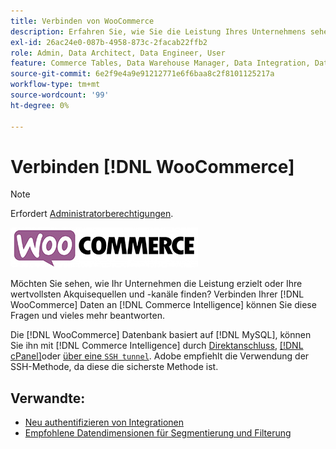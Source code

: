 ```yaml
---
title: Verbinden von WooCommerce
description: Erfahren Sie, wie Sie die Leistung Ihres Unternehmens sehen oder Ihre wertvollsten Akquisequellen und -kanäle finden.
exl-id: 26ac24e0-087b-4958-873c-2facab22ffb2
role: Admin, Data Architect, Data Engineer, User
feature: Commerce Tables, Data Warehouse Manager, Data Integration, Data Import/Export
source-git-commit: 6e2f9e4a9e91212771e6f6baa8c2f8101125217a
workflow-type: tm+mt
source-wordcount: '99'
ht-degree: 0%

---
```


# Verbinden [!DNL WooCommerce]

>[!NOTE]
>
>Erfordert [Administratorberechtigungen](../../../administrator/user-management/user-management.md).

![](../../../assets/WooCommerce-Logo.jpg)

Möchten Sie sehen, wie Ihr Unternehmen die Leistung erzielt oder Ihre wertvollsten Akquisequellen und -kanäle finden? Verbinden Ihrer [!DNL WooCommerce] Daten an [!DNL Commerce Intelligence] können Sie diese Fragen und vieles mehr beantworten.

Die [!DNL WooCommerce] Datenbank basiert auf [!DNL MySQL], können Sie ihn mit [!DNL Commerce Intelligence] durch [Direktanschluss](../integrations/mysql-via-a-direct-connection.md), [[!DNL cPanel]](../integrations/mysql-via-cpanel.md)oder [über eine `SSH tunnel`](../integrations/mysql-via-ssh-tunnel.md). Adobe empfiehlt die Verwendung der SSH-Methode, da diese die sicherste Methode ist.

## Verwandte:

* [Neu authentifizieren von Integrationen](https://experienceleague.adobe.com/docs/commerce-knowledge-base/kb/how-to/mbi-reauthenticating-integrations.html)
* [Empfohlene Datendimensionen für Segmentierung und Filterung](../../../best-practices/segment-filter.md)
